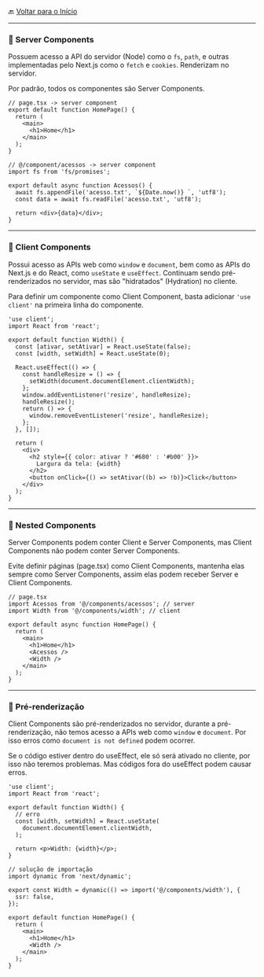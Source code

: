 🔙 [Voltar para o Início](https://github.com/4L1C3-R4BB1T/estudos-nextjs "Voltar para o Início")

---

### 🔸 Server Components

Possuem acesso a API do servidor (Node) como o ```fs```, ```path```, e outras implementadas pelo Next.js como o ```fetch``` e ```cookies```. Renderizam no servidor.

Por padrão, todos os componentes são Server Components.

```tsx
// page.tsx -> server component
export default function HomePage() {
  return (
    <main>
      <h1>Home</h1>
    </main>
  );
}
```

```tsx
// @/component/acessos -> server component
import fs from 'fs/promises';

export default async function Acessos() {
  await fs.appendFile('acesso.txt', `${Date.now()} `, 'utf8');
  const data = await fs.readFile('acesso.txt', 'utf8');

  return <div>{data}</div>;
}
```

---

### 🔸 Client Components

Possui acesso as APIs web como ```window``` e ```document```, bem como as APIs do Next.js e do React, como ```useState``` e ```useEffect```. Continuam sendo pré-renderizados no servidor, mas são "hidratados" (Hydration) no cliente.

Para definir um componente como Client Component, basta adicionar ```'use client'``` na primeira linha do componente.

```tsx
'use client';
import React from 'react';

export default function Width() {
  const [ativar, setAtivar] = React.useState(false);
  const [width, setWidth] = React.useState(0);

  React.useEffect(() => {
    const handleResize = () => {
      setWidth(document.documentElement.clientWidth);
    };
    window.addEventListener('resize', handleResize);
    handleResize();
    return () => {
      window.removeEventListener('resize', handleResize);
    };
  }, []);

  return (
    <div>
      <h2 style={{ color: ativar ? '#680' : '#b00' }}>
        Largura da tela: {width}
      </h2>
      <button onClick={() => setAtivar((b) => !b)}>Click</button>
    </div>
  );
}
```

---

### 🔸 Nested Components

Server Components podem conter Client e Server Components, mas Client Components não podem conter Server Components.

Evite definir páginas (page.tsx) como Client Components, mantenha elas sempre como Server Components, assim elas podem receber Server e Client Components.

```tsx
// page.tsx
import Acessos from '@/components/acessos'; // server
import Width from '@/components/width'; // client

export default async function HomePage() {
  return (
    <main>
      <h1>Home</h1>
      <Acessos />
      <Width />
    </main>
  );
}
```

---

### 🔸 Pré-renderização

Client Components são pré-renderizados no servidor, durante a pré-renderização, não temos acesso a APIs web como ```window``` e ```document```. Por isso erros como ```document is not defined``` podem ocorrer.

Se o código estiver dentro do useEffect, ele só será ativado no cliente, por isso não teremos problemas. Mas códigos fora do useEffect podem causar erros.

```tsx
'use client';
import React from 'react';

export default function Width() {
  // erro
  const [width, setWidth] = React.useState(
    document.documentElement.clientWidth,
  );

  return <p>Width: {width}</p>;
}
```

```tsx
// solução de importação
import dynamic from 'next/dynamic';

export const Width = dynamic(() => import('@/components/width'), {
  ssr: false,
});

export default function HomePage() {
  return (
    <main>
      <h1>Home</h1>
      <Width />
    </main>
  );
}
```
